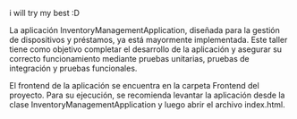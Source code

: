 i will try my best :D

La aplicación InventoryManagementApplication, diseñada para la gestión de dispositivos y préstamos, ya está mayormente implementada. Este taller tiene como objetivo completar el desarrollo de la aplicación y asegurar su correcto funcionamiento mediante pruebas unitarias, pruebas de integración y pruebas funcionales.

El frontend de la aplicación se encuentra en la carpeta Frontend del proyecto. Para su ejecución, se recomienda levantar la aplicación desde la clase InventoryManagementApplication y luego abrir el archivo index.html.